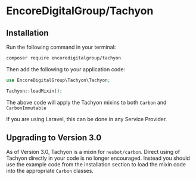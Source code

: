 # EncoreDigitalGroup/Tachyon

## Installation

Run the following command in your terminal:

```bash
composer require encoredigitalgroup/tachyon
```

Then add the following to your application code:

```php
use EncoreDigitalGroup\Tachyon\Tachyon;

Tachyon::loadMixin();
```

The above code will apply the Tachyon mixins to both `Carbon` and `CarbonImmutable`

If you are using Laravel, this can be done in any Service Provider.

## Upgrading to Version 3.0

As of Version 3.0, Tachyon is a mixin for `nesbot/carbon`. Direct using of Tachyon directly in your code is no longer encouraged.
Instead you should use the example code from the installation section to load the mixin code into the appropriate `Carbon` classes.

